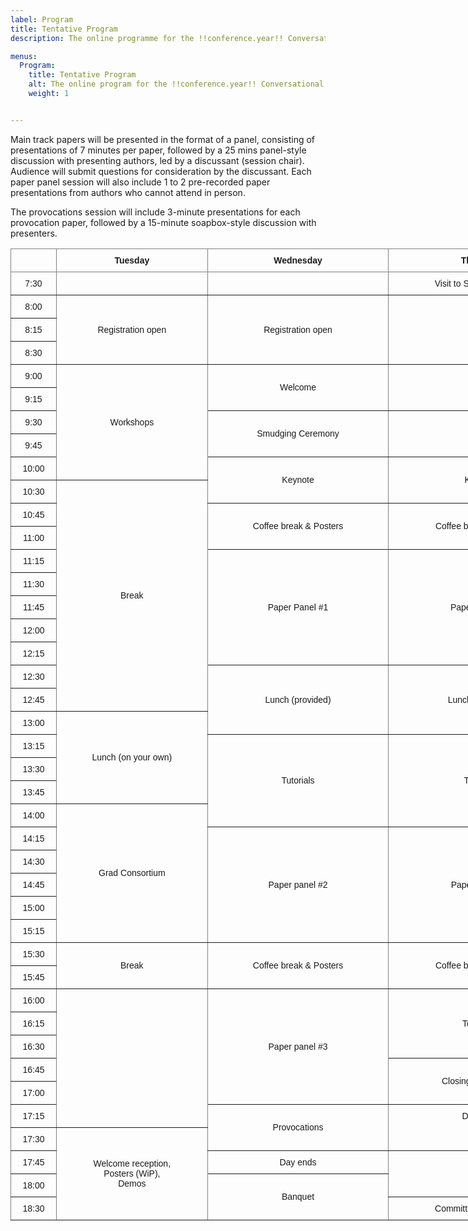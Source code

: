 ```yaml
---
label: Program
title: Tentative Program
description: The online programme for the !!conference.year!! Conversational User Interfaces conference.

menus:
  Program:
    title: Tentative Program
    alt: The online program for the !!conference.year!! Conversational User Interfaces conference
    weight: 1


---
```



 Main track papers will be presented in the format of a panel, consisting of presentations of 7 minutes per paper, followed by a 25 mins panel-style discussion with presenting authors, led by a discussant (session chair). Audience will submit questions for consideration by the discussant. Each paper panel session will also include 1 to 2 pre-recorded paper presentations from authors who cannot attend in person.

The provocations session will include 3-minute presentations for each provocation paper, followed by a 15-minute soapbox-style discussion with presenters.




<style type="text/css">
.tg  {border-collapse:collapse;border-spacing:0;}
.tg td{border-color:black;border-style:solid;border-width:1px;font-family:Arial, sans-serif;font-size:14px;
  overflow:hidden;padding:10px 5px;word-break:normal;}
.tg th{border-color:black;border-style:solid;border-width:1px;font-family:Arial, sans-serif;font-size:14px;
  font-weight:normal;overflow:hidden;padding:10px 5px;word-break:normal;}
.tg .tg-9wq8{border-color:inherit;text-align:center;vertical-align:middle}
.tg .tg-c3ow{border-color:inherit;text-align:center;vertical-align:top}
.tg .tg-uzvj{border-color:inherit;font-weight:bold;text-align:center;vertical-align:middle}
</style>
<table class="tg" style="undefined;table-layout: fixed; width: 900px"><colgroup>
<col style="width: 73px">
<col style="width: 242px">
<col style="width: 290px">
<col style="width: 295px">
</colgroup>
<thead>
  <tr>
    <th class="tg-9wq8"></th>
    <th class="tg-uzvj">Tuesday</th>
    <th class="tg-uzvj">Wednesday</th>
    <th class="tg-uzvj">Thursday</th>
  </tr></thead>
<tbody>
  <tr>
    <td class="tg-9wq8">7:30</td>
    <td class="tg-9wq8"></td>
    <td class="tg-9wq8"></td>
    <td class="tg-c3ow">Visit to St Jacob Market</td>
  </tr>
  <tr>
    <td class="tg-9wq8">8:00</td>
    <td class="tg-9wq8" rowspan="3">Registration open</td>
    <td class="tg-9wq8" rowspan="3">Registration open</td>
    <td class="tg-9wq8" rowspan="3"></td>
  </tr>
  <tr>
    <td class="tg-9wq8">8:15</td>
  </tr>
  <tr>
    <td class="tg-9wq8">8:30</td>
  </tr>
  <tr>
    <td class="tg-9wq8">9:00</td>
    <td class="tg-9wq8" rowspan="5">Workshops</td>
    <td class="tg-9wq8" rowspan="2">Welcome</td>
    <td class="tg-9wq8" rowspan="2"></td>
  </tr>
  <tr>
    <td class="tg-9wq8">9:15</td>
  </tr>
  <tr>
    <td class="tg-9wq8">9:30</td>
    <td class="tg-9wq8" rowspan="2">Smudging Ceremony</td>
    <td class="tg-9wq8" rowspan="2"></td>
  </tr>
  <tr>
    <td class="tg-9wq8">9:45</td>
  </tr>
  <tr>
    <td class="tg-9wq8">10:00</td>
    <td class="tg-9wq8" rowspan="2">Keynote</td>
    <td class="tg-9wq8" rowspan="2">Keynote</td>
  </tr>
  <tr>
    <td class="tg-9wq8">10:30</td>
    <td class="tg-9wq8" rowspan="10">Break</td>
  </tr>
  <tr>
    <td class="tg-c3ow">10:45</td>
    <td class="tg-9wq8" rowspan="2">Coffee break &amp; Posters</td>
    <td class="tg-9wq8" rowspan="2">Coffee break &amp; Posters</td>
  </tr>
  <tr>
    <td class="tg-9wq8">11:00</td>
  </tr>
  <tr>
    <td class="tg-9wq8">11:15</td>
    <td class="tg-9wq8" rowspan="5">Paper Panel #1</td>
    <td class="tg-9wq8" rowspan="5">Paper Panel #2</td>
  </tr>
  <tr>
    <td class="tg-9wq8">11:30</td>
  </tr>
  <tr>
    <td class="tg-9wq8">11:45</td>
  </tr>
  <tr>
    <td class="tg-9wq8">12:00</td>
  </tr>
  <tr>
    <td class="tg-9wq8">12:15</td>
  </tr>
  <tr>
    <td class="tg-9wq8">12:30</td>
    <td class="tg-9wq8" rowspan="3">Lunch (provided)</td>
    <td class="tg-9wq8" rowspan="3">Lunch (provided)</td>
  </tr>
  <tr>
    <td class="tg-9wq8">12:45</td>
  </tr>
  <tr>
    <td class="tg-9wq8">13:00</td>
    <td class="tg-9wq8" rowspan="4">Lunch (on your own)</td>
  </tr>
  <tr>
    <td class="tg-9wq8">13:15</td>
    <td class="tg-9wq8" rowspan="4">Tutorials</td>
    <td class="tg-9wq8" rowspan="4">Tutorials</td>
  </tr>
  <tr>
    <td class="tg-9wq8">13:30</td>
  </tr>
  <tr>
    <td class="tg-9wq8">13:45</td>
  </tr>
  <tr>
    <td class="tg-9wq8">14:00</td>
    <td class="tg-9wq8" rowspan="6">Grad Consortium</td>
  </tr>
  <tr>
    <td class="tg-9wq8">14:15</td>
    <td class="tg-9wq8" rowspan="5">Paper panel #2</td>
    <td class="tg-9wq8" rowspan="5">Paper panel #2</td>
  </tr>
  <tr>
    <td class="tg-9wq8">14:30</td>
  </tr>
  <tr>
    <td class="tg-9wq8">14:45</td>
  </tr>
  <tr>
    <td class="tg-9wq8">15:00</td>
  </tr>
  <tr>
    <td class="tg-9wq8">15:15</td>
  </tr>
  <tr>
    <td class="tg-9wq8">15:30</td>
    <td class="tg-9wq8" rowspan="2">Break</td>
    <td class="tg-9wq8" rowspan="2">Coffee break &amp; Posters</td>
    <td class="tg-9wq8" rowspan="2">Coffee break &amp; Posters</td>
  </tr>
  <tr>
    <td class="tg-9wq8">15:45</td>
  </tr>
  <tr>
    <td class="tg-9wq8">16:00</td>
    <td class="tg-9wq8" rowspan="6"></td>
    <td class="tg-9wq8" rowspan="5">Paper panel #3</td>
    <td class="tg-9wq8" rowspan="3">Town hall</td>
  </tr>
  <tr>
    <td class="tg-9wq8">16:15</td>
  </tr>
  <tr>
    <td class="tg-9wq8">16:30</td>
  </tr>
  <tr>
    <td class="tg-9wq8">16:45</td>
    <td class="tg-9wq8" rowspan="2">Closing &amp; Handover</td>
  </tr>
  <tr>
    <td class="tg-9wq8">17:00</td>
  </tr>
  <tr>
    <td class="tg-9wq8">17:15</td>
    <td class="tg-9wq8" rowspan="2">Provocations</td>
    <td class="tg-c3ow" rowspan="2">Day ends</td>
  </tr>
  <tr>
    <td class="tg-9wq8">17:30</td>
    <td class="tg-9wq8" rowspan="4">Welcome reception,<br>Posters (WiP),<br>Demos</td>
  </tr>
  <tr>
    <td class="tg-c3ow">17:45</td>
    <td class="tg-c3ow">Day ends</td>
    <td class="tg-c3ow" rowspan="2"></td>
  </tr>
  <tr>
    <td class="tg-9wq8">18:00</td>
    <td class="tg-9wq8" rowspan="2">Banquet</td>
  </tr>
  <tr>
    <td class="tg-c3ow">18:30</td>
    <td class="tg-c3ow">Committee &amp; SV dinner</td>
  </tr>
</tbody></table>

